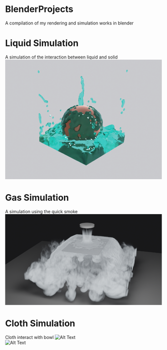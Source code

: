 # BlenderProjects
A compilation of my rendering and simulation works in blender


# Liquid Simulation
A simulation of the interaction between liquid and solid  
![Alt Text](https://github.com/FanWang10/BlenderProjects/blob/main/Solid-Liquid.JPG)  

# Gas Simulation
A simulation using the quick smoke
![Alt Text](https://github.com/FanWang10/BlenderProjects/blob/main/solid-gas.png)

# Cloth Simulation
Cloth interact with bowl
![Alt Text](https://github.com/FanWang10/BlenderSimulationProjects/blob/main/Cloth.gif)  
![Alt Text](https://github.com/FanWang10/BlenderSimulationProjects/blob/main/Cloth2.gif)

